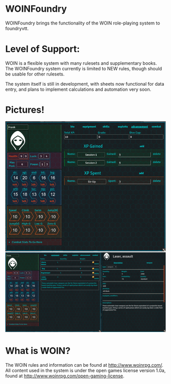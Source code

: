 # WOINFoundry
WOINFoundry brings the functionality of the WOIN role-playing system to foundryvtt. 

# Level of Support:
WOIN is a flexible system with many rulesets and supplementary books. The WOINFoundry system currently is limited to NEW rules, though should be usable for other rulesets.

The system itself is still in development, with sheets now functional for data entry, and plans to implement calculations and automation very soon.

# Pictures!
![Character Sheet](readme/charsheet.png)
![Item](readme/Item.png)

# What is WOIN?
The WOIN rules and information can be found at http://www.woinrpg.com/.
All content used in the system is under the open games license version 1.0a, found at http://www.woinrpg.com/open-gaming-license.